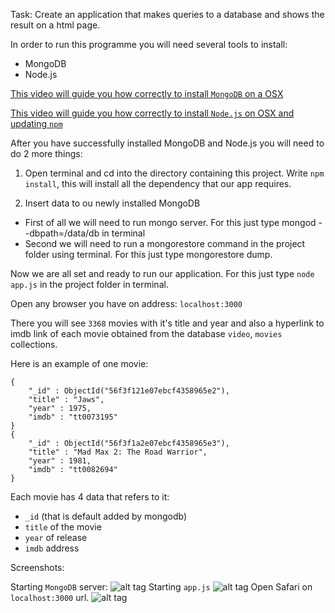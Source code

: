 Task: Create an application that makes queries to a database and shows the result on a html page.

In order to run this programme you will need several tools to install:

* MongoDB 
* Node.js


[This video will guide you how correctly to install ```MongoDB``` on a OSX](https://www.youtube.com/watch?v=jasqfcfOnfM&index=6&list=PLRQuJcU2aZG-aMedJxa7p7ylYmOn5iMlS)

[This video will guide you how correctly to install ```Node.js``` on OSX and updating ```npm```](https://www.youtube.com/watch?v=wREima9e6vk)

After you have successfully installed MongoDB and Node.js you will need to do 2 more things:

1. Open terminal and cd into the directory containing this project. Write ```npm install```, this will install all the dependency that our app requires.

2. Insert data to ou newly installed MongoDB

* First of all we will need to run mongo server. For this just type mongod --dbpath=/data/db in terminal
* Second we will need to run a mongorestore command in the project folder using terminal. For this just type mongorestore dump.

Now we are all set and ready to run our application. For this just type ```node app.js``` in the project folder in terminal.

Open any browser you have on address: ```localhost:3000```

There you will see ```3368``` movies with it's title and year and also a hyperlink to imdb link of each movie obtained from the database ```video```, ```movies``` collections.

Here is an example of one movie:
```
{
	"_id" : ObjectId("56f3f121e07ebcf4358965e2"),
	"title" : "Jaws",
	"year" : 1975,
	"imdb" : "tt0073195"
}
{
	"_id" : ObjectId("56f3f1a2e07ebcf4358965e3"),
	"title" : "Mad Max 2: The Road Warrior",
	"year" : 1981,
	"imdb" : "tt0082694"
}
```

Each movie has 4 data that refers to it: 
* ```_id``` (that is default added by mongodb)
* ```title``` of the movie
* ```year``` of release
* ```imdb``` address


Screenshots:

Starting ```MongoDB``` server:
![alt tag](https://raw.githubusercontent.com/CristianChris/Allied-testing-Homeworks/master/HW_3/screenshots/mongod.png)
Starting ```app.js```
![alt tag](https://raw.githubusercontent.com/CristianChris/Allied-testing-Homeworks/master/HW_3/screenshots/node.png)
Open Safari on ```localhost:3000``` url.
![alt tag](https://raw.githubusercontent.com/CristianChris/Allied-testing-Homeworks/master/HW_3/screenshots/safari.png)